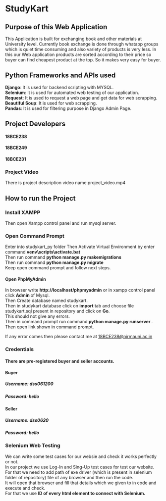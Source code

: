 # StudyKart
## Purpose of this Web Application

This Application is built for exchanging book and other materials at University level. Currently book exchange is done through whatapp groups which is quiet time consuming and also variety of products is very less. In this our Web application products are sorted according to their price so buyer can find cheapest product at the top. So it makes very easy for buyer.

## Python Frameworks and APIs used

 <b>Django</b>: It is used for backend scripting with MYSQL.<br>
 <b>Selenium</b>: It is used for automated web testing of our application.<br>
 <b>Request</b>: It is used to request a web page and get data for web scrapping.<br>
 <b>Beautiful Soup</b>: It is used for web scrapping.<br>
 <b>Pandas</b>: It is used for filtering purpose in Django Admin Page.<br>

## Project Developers
#### 18BCE238
#### 18BCE249
#### 18BCE231

### Project Video
There is project description video name project_video.mp4

## How to run the Project
### Install XAMPP
Then open Xampp control panel and run mysql server.<br>
### Open Command Prompt
Enter into studykart_py folder
Then Activate Virtual Environment by enter command **venv\scripts\activate.bat**<br>
Then run command <b> python manage.py makemigrations </b> <br>
Then run command <b> python manage.py migrate </b> <br>
Keep open command prompt and follow next steps. <br>

#### Open PhpMyAdmin

In browser write <b>http://localhost/phpmyadmin</b> or in xampp control panel click <b> Admin </b> of Mysql. <br>
Then Create database named studykart. <br>
Then in studykart database click on <b>import</b> tab and choose file studykart.sql present in repository and click on <b>Go</b>. <br>
This should not give any errors. <br>
Then in command prompt run command <b> python manage.py runserver </b>. <br>
Then open link shown in command prompt. <br>

If any error comes then please contact me at 18BCE238@nirmauni.ac.in <br>
### Credentials
#### There are pre-registered buyer and seller accounts.
#### Buyer
##### Username: dss061200
##### Password: hello
#### Seller
##### Username: dss0620
##### Password: hello

### Selenium Web Testing
 We can write some test cases for our websie and check it works perfectly or not.<br>
 In our project we use Log-In and Sing-Up test cases for test our website.<br>
 For that we need to add path of exe driver (which is present in selenium folder of repository) file of any browser and then run the code.<br>
 It will open that browser and fill that details which we given to in code and execute and check. <br>
 For that we use <b>ID<b> of every html element to connect with Selenium.<br>


